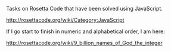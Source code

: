 Tasks on Rosetta Code that have been solved using JavaScript.

http://rosettacode.org/wiki/Category:JavaScript

If I go start to finish in numeric and alphabetical order, I am here:

http://rosettacode.org/wiki/9_billion_names_of_God_the_integer
